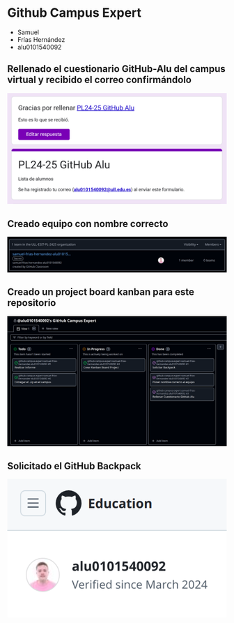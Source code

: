 # Github Campus Expert 

- Samuel
- Frías Hernández
- alu0101540092

## Rellenado el cuestionario GitHub-Alu del campus virtual y recibido el correo confirmándolo

![correo de confirmacion del cuestionario](docs/correo_cuestionario.png)

## Creado equipo con nombre correcto

![equipo](docs/equipo.png)

## Creado un project board kanban para este repositorio

![project board kanban](docs/project_board.png)

## Solicitado el GitHub Backpack

![github backpack](docs/backpack.png)
